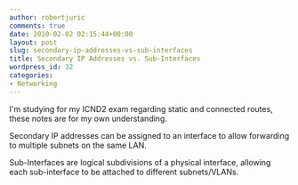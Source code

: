 ```yaml
---
author: robertjuric
comments: true
date: 2010-02-02 02:15:44+00:00
layout: post
slug: secondary-ip-addresses-vs-sub-interfaces
title: Secondary IP Addresses vs. Sub-Interfaces
wordpress_id: 32
categories:
- Networking
---
```


I'm studying for my ICND2 exam regarding static and connected routes, these notes are for my own understanding.

Secondary IP addresses can be assigned to an interface to allow forwarding to multiple subnets on the same LAN.

Sub-Interfaces are logical subdivisions of a physical interface, allowing each sub-interface to be attached to different subnets/VLANs.
